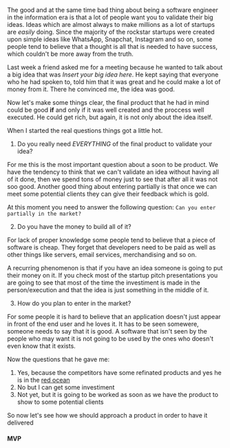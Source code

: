 The good and at the same time bad thing about being a software engineer in the information era is that a lot of people want you to validate their big ideas. Ideas which are almost always to make millions as a lot of startups are *easily* doing. Since the majority of the rockstar startups were created upon simple ideas like WhatsApp, Snapchat, Instagram and so on, some people tend to believe that a thought is all that is needed to have success, which couldn't be more away from the truth.

Last week a friend asked me for a meeting because he wanted to talk about a big idea that was *Insert your big idea here*. He kept saying that everyone who he had spoken to, told him that it was great and he could make a lot of money from it. There he convinced me, the idea was good.

Now let's make some things clear, the final product that he had in mind could be good **if** and only if it was well created and the proccess well executed. He could get rich, but again, it is not only about the idea itself.

When I started the real questions things got a little hot.

1. Do you really need *EVERYTHING* of the final product to validate your idea?

  For me this is the most important question about a soon to be product. We have the tendency to think that we can't validate an idea without having all of it done, then we spend tons of money just to see that after all it was not soo good. Another good thing about entering partially is that once we can meet some potential clients they can give their feedback which is gold.
  
  At this moment you need to answer the following question: `Can you enter partially in the market?`

2. Do you have the money to build all of it?

  For lack of proper knowledge some people tend to believe that a piece of software is cheap. They forget that developers need to be paid as well as other things like servers, email services, merchandising and so on.

  A recurring phenomenon is that if you have an idea someone is going to put their money on it. If you check most of the startup pitch presentations you are going to see that most of the time the investiment is made in the person/execution and that the idea is just something in the middle of it.
  
3. How do you plan to enter in the market?

  For some people it is hard to believe that an application doesn't just appear in front of the end user and he loves it. It has to be seen somewere, someone needs to say that it is good. A software that isn't seen by the people who may want it is not going to be used by the ones who doesn't even know that it exists.
  
Now the questions that he gave me:

1. Yes, because the competitors have some refinated products and yes he is in the [red ocean](https://en.wikipedia.org/wiki/Blue_Ocean_Strategy)
2. No but I can get some investiment
3. Not yet, but it is going to be worked as soon as we have the product to show to some potential clients

So now let's see how we should approach a product in order to have it delivered

#### MVP
